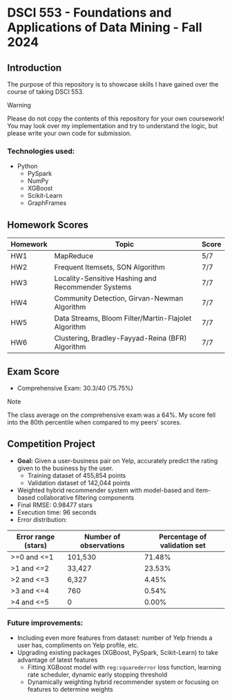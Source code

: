 # DSCI 553 - Foundations and Applications of Data Mining - Fall 2024

## Introduction

The purpose of this repository is to showcase skills I have gained over the course of taking DSCI 553. 

> [!WARNING]
> Please do not copy the contents of this repository for your own coursework! You may look over my implementation and try to understand the logic, but please write your own code for submission.

### Technologies used: 
* Python
    * PySpark
    * NumPy
    * XGBoost
    * Scikit-Learn
    * GraphFrames

## Homework Scores
| Homework | Topic | Score |
| -------- | ----- | ----- |
| HW1 | MapReduce | 5/7 |
| HW2 | Frequent Itemsets, SON Algorithm | 7/7 |
| HW3 | Locality-Sensitive Hashing and Recommender Systems | 7/7 |
| HW4 | Community Detection, Girvan-Newman Algorithm | 7/7 |
| HW5 | Data Streams, Bloom Filter/Martin-Flajolet Algorithm | 7/7 |
| HW6 | Clustering, Bradley-Fayyad-Reina (BFR) Algorithm | 7/7 |

## Exam Score
* Comprehensive Exam: 30.3/40 (75.75%)

> [!NOTE]
> The class average on the comprehensive exam was a 64%. My score fell into the 80th percentile when compared to my peers' scores.

## Competition Project
* **Goal:** Given a user-business pair on Yelp, accurately predict the rating given to the business by the user.
    * Training dataset of 455,854 points
    * Validation dataset of 142,044 points
* Weighted hybrid recommender system with model-based and item-based collaborative filtering components
* Final RMSE: 0.98477 stars
* Execution time: 96 seconds
* Error distribution:

| Error range (stars) | Number of observations | Percentage of validation set |
| ------------ | ------------ | ---------- |
| \>=0 and <=1 | 101,530 | 71.48% |
| \>1 and <=2 | 33,427 | 23.53% |
| \>2 and <=3 | 6,327 | 4.45% |
| \>3 and <=4 | 760 | 0.54% |
| \>4 and <=5 | 0 | 0.00% |

### Future improvements:
* Including even more features from dataset: number of Yelp friends a user has, compliments on Yelp profile, etc.
* Upgrading existing packages (XGBoost, PySpark, Scikit-Learn) to take advantage of latest features
    * Fitting XGBoost model with `reg:squarederror` loss function, learning rate scheduler, dynamic early stopping threshold
    * Dynamically weighting hybrid recommender system or focusing on features to determine weights
